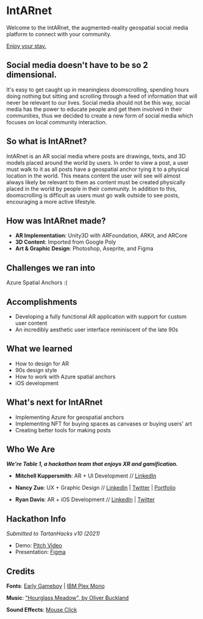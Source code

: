 # IntARnet

Welcome to the IntARnet, the augmented-reality geospatial social media platform to connect with your community.

[Enjoy your stay.](https://youtu.be/2WW6OzM3Tsc)

## Social media doesn't have to be so 2 dimensional.
It's easy to get caught up in meaningless doomscrolling, spending hours doing nothing but sitting and scrolling through a feed of information that will never be relevant to our lives. Social media should not be this way, social media has the power to educate people and get them involved in their communities, thus we decided to create a new form of social media which focuses on local community interaction.

## So what is IntARnet?
IntARnet is an AR social media where posts are drawings, texts, and 3D models placed around the world by users. In order to view a post, a user must walk to it as all posts have a geospatial anchor tying it to a physical location in the world. This means content the user will see will almost always likely be relevant to them as content must be created physically placed in the world by people in their community. In addition to this, doomscrolling is difficult as users must go walk outside to see posts, encouraging a more active lifestyle.

## How was IntARnet made?
- **AR Implementation**: Unity3D with ARFoundation, ARKit, and ARCore 
- **3D Content**: Imported from Google Poly
- **Art & Graphic Design**: Photoshop, Aseprite, and Figma


## Challenges we ran into
Azure Spatial Anchors :(

## Accomplishments
- Developing a fully functional AR application with support for custom user content
- An incredibly aesthetic user interface reminiscent of the late 90s

## What we learned
- How to design for AR
- 90s design style
- How to work with Azure spatial anchors
- iOS development

## What's next for IntARnet
- Implementing Azure for geospatial anchors
- Implementing NFT for buying spaces as canvases or buying users' art
- Creating better tools for making posts

## Who We Are

**_We're Table 1, a hackathon team that enjoys XR and gamification._**

- **Mitchell Kuppersmith**: AR + UI Development // [LinkedIn](https://www.linkedin.com/in/mitchell-kuppersmith/)

- **Nancy Zuo**: UX + Graphic Design // [LinkedIn](https://www.linkedin.com/in/ryanalexdavis/) | [Twitter](https://twitter.com/dataisgone) | [Portfolio](https://nancyzuo.me/)

- **Ryan Davis**: AR + iOS Development // [LinkedIn](https://www.linkedin.com/in/ryanalexdavis/) | [Twitter](https://twitter.com/dataisgone)

## Hackathon Info
_Submitted to TartanHacks v10 (2021)_

- Demo: [Pitch Video](https://youtu.be/2WW6OzM3Tsc) 
- Presentation: [Figma](https://www.figma.com/proto/K9vbHC7FOHrSxGh8OKOMYS/intarnet?node-id=1%3A2&viewport=-3432%2C516%2C0.2884855270385742&scaling=contain)

## Credits
**Fonts**: [Early Gameboy](https://www.dafont.com/early-gameboy.font) | [IBM Plex Mono](https://fonts.google.com/specimen/IBM+Plex+Mono)

**Music**: ["Hourglass Meadow", by Oliver Buckland](https://www.youtube.com/watch?v=Urs2oS83Cw0)

**Sound Effects**: [Mouse Click](https://www.youtube.com/watch?v=h6_8SlZZwvQ)
